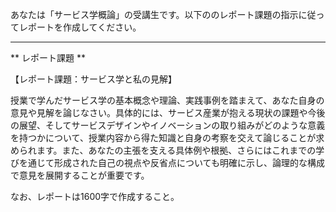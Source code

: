 あなたは「サービス学概論」の受講生です。以下ののレポート課題の指示に従ってレポートを作成してください。

---------------------------------------
** レポート課題 **

【レポート課題：サービス学と私の見解】

授業で学んだサービス学の基本概念や理論、実践事例を踏まえて、あなた自身の意見や見解を論じなさい。具体的には、サービス産業が抱える現状の課題や今後の展望、そしてサービスデザインやイノベーションの取り組みがどのような意義を持つかについて、授業内容から得た知識と自身の考察を交えて論じることが求められます。また、あなたの主張を支える具体例や根拠、さらにはこれまでの学びを通じて形成された自己の視点や反省点についても明確に示し、論理的な構成で意見を展開することが重要です。

なお、レポートは1600字で作成すること。
